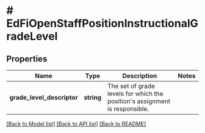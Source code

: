 # # EdFiOpenStaffPositionInstructionalGradeLevel

## Properties

Name | Type | Description | Notes
------------ | ------------- | ------------- | -------------
**grade_level_descriptor** | **string** | The set of grade levels for which the position&#39;s assignment is responsible. |

[[Back to Model list]](../../README.md#models) [[Back to API list]](../../README.md#endpoints) [[Back to README]](../../README.md)
